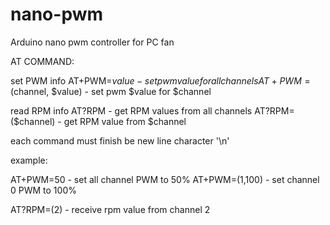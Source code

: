 # nano-pwm
Arduino nano pwm controller for PC fan



AT COMMAND:

set PWM info
AT+PWM=$value - set pwm value for all channels
AT+PWM=($channel, $value) - set pwm $value for $channel

read RPM info
AT?RPM - get RPM values from all channels
AT?RPM=($channel) - get RPM value from $channel

each command must finish be new line character '\n'

example:

AT+PWM=50 - set all channel PWM to 50%
AT+PWM=(1,100) - set channel 0 PWM to 100%

AT?RPM=(2) - receive rpm value from channel 2
